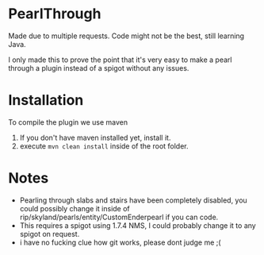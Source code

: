 # PearlThrough
Made due to multiple requests.
Code might not be the best, still learning Java.

I only made this to prove the point that it's very easy to make a pearl through a plugin instead of a spigot without any issues.

# Installation
To compile the plugin we use maven

1. If you don't have maven installed yet, install it.
2. execute ``mvn clean install`` inside of the root folder.

# Notes
* Pearling through slabs and stairs have been completely disabled, you could possibly change it inside of rip/skyland/pearls/entity/CustomEnderpearl if you can code.
* This requires a spigot using 1.7.4 NMS, I could probably change it to any spigot on request.
* i have no fucking clue how git works, please dont judge me ;(
